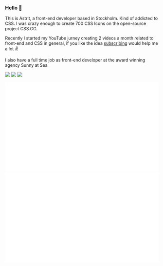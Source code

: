 ### Hello 👋

This is Astrit, a front-end developer based in Stockholm. 
Kind of addicted to CSS. I was crazy enough to create 700 CSS Icons on the open-source project CSS.GG.

Recently I started my YouTube jurney creating 2 videos a month related to front-end and CSS in general,
if you like the idea [subscribing](https://a.st/yt) would help me a lot ✌️

I also have a full time job as front-end developer at the award winning agency Sunny at Sea


[<img src="https://i.imgur.com/34HJ0Cu.png" height="40">](https://a.st/yt) [<img src="https://i.imgur.com/Qt2Ezmo.png" height="40">](https://twitter.com/astritmalsija) [<img src="https://i.imgur.com/vZy4qH6.png" height="40">](https://dev.to/astrit)


![](https://github.com/astrit/github-stats/blob/master/generated/overview.svg#gh-dark-mode-only)
![](https://github.com/astrit/github-stats/blob/master/generated/languages.svg#gh-dark-mode-only)

<!--
<img align="center" src="https://github-readme-stats.vercel.app/api?username=astrit&count_private=true&show_icons=true&include_all_commits=true&hide_border=true&hide_title=true&theme=github_dark&layout=compact&hide=contribs,issues" />
-->
